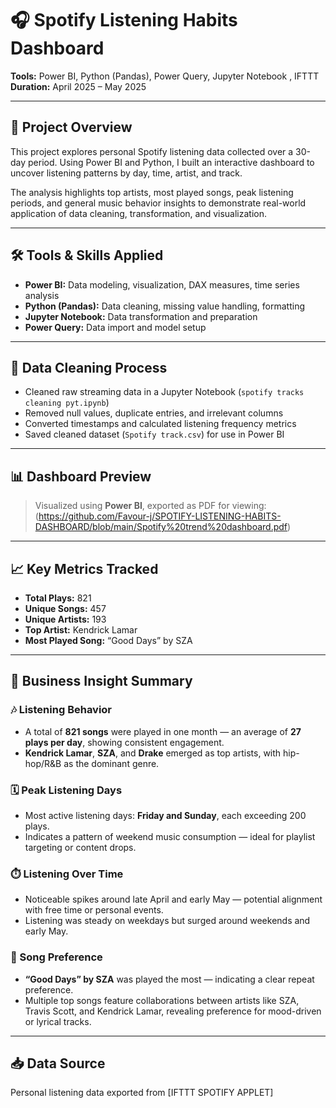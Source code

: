 # 🎧 Spotify Listening Habits Dashboard

**Tools:** Power BI, Python (Pandas), Power Query, Jupyter Notebook , IFTTT
**Duration:** April 2025 – May 2025  

---

## 📌 Project Overview  
This project explores personal Spotify listening data collected over a 30-day period. Using Power BI and Python, I built an interactive dashboard to uncover listening patterns by day, time, artist, and track.

The analysis highlights top artists, most played songs, peak listening periods, and general music behavior insights to demonstrate real-world application of data cleaning, transformation, and visualization.

---

## 🛠️ Tools & Skills Applied  
- **Power BI:** Data modeling, visualization, DAX measures, time series analysis  
- **Python (Pandas):** Data cleaning, missing value handling, formatting  
- **Jupyter Notebook:** Data transformation and preparation  
- **Power Query:** Data import and model setup  

---

## 🧹 Data Cleaning Process  
- Cleaned raw streaming data in a Jupyter Notebook (`spotify tracks cleaning pyt.ipynb`)  
- Removed null values, duplicate entries, and irrelevant columns  
- Converted timestamps and calculated listening frequency metrics  
- Saved cleaned dataset (`Spotify track.csv`) for use in Power BI  

---

## 📊 Dashboard Preview  
> Visualized using **Power BI**, exported as PDF for viewing:  
(https://github.com/Favour-j/SPOTIFY-LISTENING-HABITS-DASHBOARD/blob/main/Spotify%20trend%20dashboard.pdf)




---

## 📈 Key Metrics Tracked  
- **Total Plays:** 821  
- **Unique Songs:** 457  
- **Unique Artists:** 193  
- **Top Artist:** Kendrick Lamar  
- **Most Played Song:** “Good Days” by SZA  

---

## 🧠 Business Insight Summary

### 🎶 Listening Behavior  
- A total of **821 songs** were played in one month — an average of **27 plays per day**, showing consistent engagement.  
- **Kendrick Lamar**, **SZA**, and **Drake** emerged as top artists, with hip-hop/R&B as the dominant genre.

### 🗓️ Peak Listening Days  
- Most active listening days: **Friday and Sunday**, each exceeding 200 plays.  
- Indicates a pattern of weekend music consumption — ideal for playlist targeting or content drops.

### ⏱️ Listening Over Time  
- Noticeable spikes around late April and early May — potential alignment with free time or personal events.  
- Listening was steady on weekdays but surged around weekends and early May.

### 🔂 Song Preference  
- **“Good Days” by SZA** was played the most — indicating a clear repeat preference.  
- Multiple top songs feature collaborations between artists like SZA, Travis Scott, and Kendrick Lamar, revealing preference for mood-driven or lyrical tracks.

---

## 📥 Data Source
Personal listening data exported from [IFTTT SPOTIFY APPLET]







